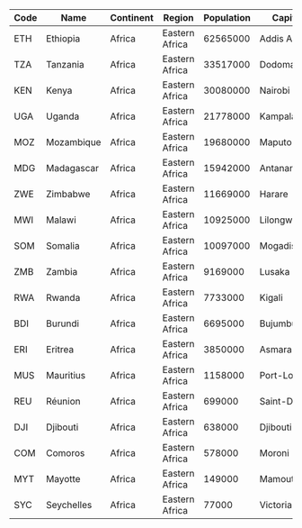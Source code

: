 | Code | Name | Continent | Region | Population | Capital |
| --- | --- | --- | --- | --- | --- |
| ETH | Ethiopia | Africa | Eastern Africa | 62565000 | Addis Abeba |
| TZA | Tanzania | Africa | Eastern Africa | 33517000 | Dodoma |
| KEN | Kenya | Africa | Eastern Africa | 30080000 | Nairobi |
| UGA | Uganda | Africa | Eastern Africa | 21778000 | Kampala |
| MOZ | Mozambique | Africa | Eastern Africa | 19680000 | Maputo |
| MDG | Madagascar | Africa | Eastern Africa | 15942000 | Antananarivo |
| ZWE | Zimbabwe | Africa | Eastern Africa | 11669000 | Harare |
| MWI | Malawi | Africa | Eastern Africa | 10925000 | Lilongwe |
| SOM | Somalia | Africa | Eastern Africa | 10097000 | Mogadishu |
| ZMB | Zambia | Africa | Eastern Africa | 9169000 | Lusaka |
| RWA | Rwanda | Africa | Eastern Africa | 7733000 | Kigali |
| BDI | Burundi | Africa | Eastern Africa | 6695000 | Bujumbura |
| ERI | Eritrea | Africa | Eastern Africa | 3850000 | Asmara |
| MUS | Mauritius | Africa | Eastern Africa | 1158000 | Port-Louis |
| REU | Réunion | Africa | Eastern Africa | 699000 | Saint-Denis |
| DJI | Djibouti | Africa | Eastern Africa | 638000 | Djibouti |
| COM | Comoros | Africa | Eastern Africa | 578000 | Moroni |
| MYT | Mayotte | Africa | Eastern Africa | 149000 | Mamoutzou |
| SYC | Seychelles | Africa | Eastern Africa | 77000 | Victoria |
